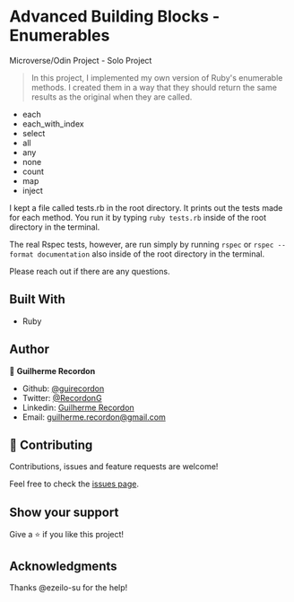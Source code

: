 # Advanced Building Blocks - Enumerables

Microverse/Odin Project - Solo Project

>In this project, I implemented my own version of Ruby's enumerable methods. 
>I created them in a way that they should return the same results as the original when they are called. 
- each
- each_with_index
- select
- all
- any
- none
- count
- map
- inject

I kept a file called tests.rb in the root directory. It prints out the tests made for each method. You run it by typing `ruby tests.rb` inside of the root directory in the terminal.

The real Rspec tests, however, are run simply by running `rspec` or `rspec --format documentation` also inside of the root directory in the terminal.

Please reach out if there are any questions.

## Built With

- Ruby

## Author

👤 **Guilherme Recordon**

- Github: [@guirecordon](https://github.com/guirecordon)
- Twitter: [@RecordonG](https://twitter.com/RecordonG)
- Linkedin: [Guilherme Recordon](https://linkedin.com/gui-recordon-marketingmba/)
- Email: guilherme.recordon@gmail.com

## 🤝 Contributing

Contributions, issues and feature requests are welcome!

Feel free to check the [issues page](https://github.com/guirecordon/bootstrap-newsweek-mockup/issues).

## Show your support

Give a ⭐️ if you like this project!

## Acknowledgments

Thanks @ezeilo-su for the help! 
